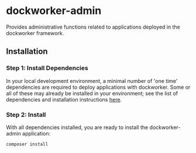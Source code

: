 # dockworker-admin
Provides administrative functions related to applications deployed in the dockworker framework.

## Installation
### Step 1: Install Dependencies
In your local development environment, a minimal number of 'one time' dependencies are required to deploy applications with dockworker. Some or all of these may already be installed in your environment; see the list of dependencies and installation instructions [here](https://github.com/unb-libraries/dockworker/blob/6.x/docs/prerequisites.md).

### Step 2: Install
With all dependencies installed, you are ready to install the dockworker-admin application:

```
composer install
```
